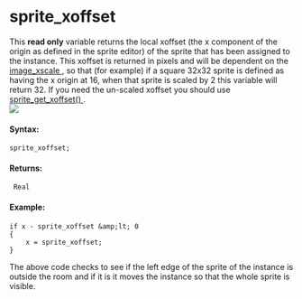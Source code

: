 # sprite_xoffset

This **read only** variable returns the local xoffset (the x component
of the origin as defined in the sprite editor) of the sprite that has
been assigned to the instance. This xoffset is returned in pixels and
will be dependent on the [ image_xscale ](image_xscale) , so that
(for example) if a square 32x32 sprite is defined as having the x origin
at 16, when that sprite is scaled by 2 this variable will return 32. If
you need the un-scaled xoffset you should use [ sprite_get_xoffset()
](../Sprite_Information/sprite_get_xoffset) .  
![](https://gms.magecorn.com/Manual/assets/Images/Scripting_Reference/GML/Reference/Sprites/xoffset_image.png)  

#### Syntax:

``` gml
sprite_xoffset;
```

#### Returns:

``` gml
 Real
```

#### Example:

``` gml
if x - sprite_xoffset &amp;lt; 0
{
    x = sprite_xoffset;
}
```

The above code checks to see if the left edge of the sprite of the
instance is outside the room and if it is it moves the instance so that
the whole sprite is visible.
